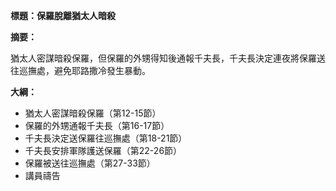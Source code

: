 **標題：保羅脫離猶太人暗殺**

**摘要：**

猶太人密謀暗殺保羅，但保羅的外甥得知後通報千夫長，千夫長決定連夜將保羅送往巡撫處，避免耶路撒冷發生暴動。

**大綱：**

* 猶太人密謀暗殺保羅（第12-15節）
* 保羅的外甥通報千夫長（第16-17節）
* 千夫長決定送保羅往巡撫處（第18-21節）
* 千夫長安排軍隊護送保羅（第22-26節）
* 保羅被送往巡撫處（第27-33節）
* 講員禱告